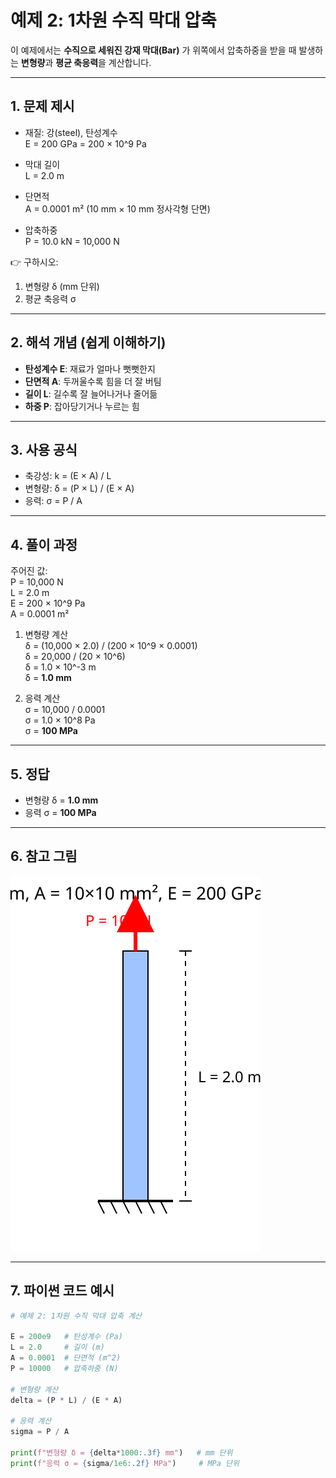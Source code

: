 # 예제 2: 1차원 수직 막대 압축

이 예제에서는 **수직으로 세워진 강재 막대(Bar)** 가 위쪽에서 압축하중을 받을 때 발생하는 **변형량**과 **평균 축응력**을 계산합니다.

---

## 1. 문제 제시

- 재질: 강(steel), 탄성계수  
  E = 200 GPa = 200 × 10^9 Pa  

- 막대 길이  
  L = 2.0 m  

- 단면적  
  A = 0.0001 m² (10 mm × 10 mm 정사각형 단면)  

- 압축하중  
  P = 10.0 kN = 10,000 N  

👉 구하시오:
1. 변형량 δ (mm 단위)  
2. 평균 축응력 σ  

---

## 2. 해석 개념 (쉽게 이해하기)

- **탄성계수 E**: 재료가 얼마나 뻣뻣한지  
- **단면적 A**: 두꺼울수록 힘을 더 잘 버팀  
- **길이 L**: 길수록 잘 늘어나거나 줄어듦  
- **하중 P**: 잡아당기거나 누르는 힘  

---

## 3. 사용 공식

- 축강성: k = (E × A) / L  
- 변형량: δ = (P × L) / (E × A)  
- 응력: σ = P / A  

---

## 4. 풀이 과정

주어진 값:  
P = 10,000 N  
L = 2.0 m  
E = 200 × 10^9 Pa  
A = 0.0001 m²  

1) 변형량 계산  
δ = (10,000 × 2.0) / (200 × 10^9 × 0.0001)  
δ = 20,000 / (20 × 10^6)  
δ = 1.0 × 10^-3 m  
δ = **1.0 mm**  

2) 응력 계산  
σ = 10,000 / 0.0001  
σ = 1.0 × 10^8 Pa  
σ = **100 MPa**  

---

## 5. 정답

- 변형량 δ = **1.0 mm**  
- 응력 σ = **100 MPa**  

---

## 6. 참고 그림

![수직 막대 압축](img/bar_vertical.svg)

---

## 7. 파이썬 코드 예시

```python
# 예제 2: 1차원 수직 막대 압축 계산

E = 200e9   # 탄성계수 (Pa)
L = 2.0     # 길이 (m)
A = 0.0001  # 단면적 (m^2)
P = 10000   # 압축하중 (N)

# 변형량 계산
delta = (P * L) / (E * A)

# 응력 계산
sigma = P / A

print(f"변형량 δ = {delta*1000:.3f} mm")   # mm 단위
print(f"응력 σ = {sigma/1e6:.2f} MPa")     # MPa 단위